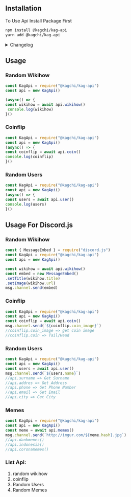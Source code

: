 ## Installation

To Use Api Install Package First
```bash
npm install @kagchi/kag-api
yarn add @kagchi/kag-api
```

<details>
<summary>Changelog</summary>
<br>
  Changelog V1.0.6
  <ul><li>Added memes</li>
  <li>Added indonesia memes</li>
  <li>Added dankmemes</li>
  <li>Added coronamemes</li></ul>
</details>

## Usage
### Random Wikihow
```javascript
const KagApi = require("@kagchi/kag-api")
const api = new KagApi()

(async() => {
const wikihow = await api.wikihow()
 console.log(wikihow)
}()
```
### Coinflip
```js
const KagApi = require("@kagchi/kag-api")
const api = new KagApi()
(async() => {
const coinflip = await api.coin()
console.log(coinflip)
}()
```
### Random Users
```js
const KagApi = require("@kagchi/kag-api")
const api = new KagApi()
(async() => {
const users = await api.user()
console.log(users)
}()
```
## Usage For Discord.js
  
### Random Wikihow
```js
const { MessageEmbed } = require("discord.js")
const KagApi = require("@kagchi/kag-api")
const api = new KagApi()

const wikihow = await api.wikihow()
const embed = new MessageEmbed()
.setTitle(wikihow.title)
.setImage(wikihow.url)
msg.channel.send(embed)
```
### Coinflip
```js
const KagApi = require("@kagchi/kag-api")
const api = new KagApi()
const coinflip = await api.coin()
msg.channel.send(`${coinflip.coin_image}`)
//coinflip.coin_image => get coin image
//coinflip.coin => Tail/Head
```
### Random Users
```js
const KagApi = require("@kagchi/kag-api")
const api = new KagApi()
const users = await api.user()
msg.channel.send(`${users.name}`)
//api.surname => Get Surname
//api.addres => Get Address
//api.phone => Get Phone Number
//api.email => Get Email
//api.city => Get City
```
### Memes
```js
const KagApi = require("@kagchi/kag-api")
const api = new KagApi()
const meme = await api.memes()
msg.channel.send(`http://imgur.com/${meme.hash}.jpg`)
//api.dankmemes()
//api.indonesia()
//api.coronamemes()
```
### List Api:
1. random wikihow
2. coinflip
3. Random Users
4. Random Memes
